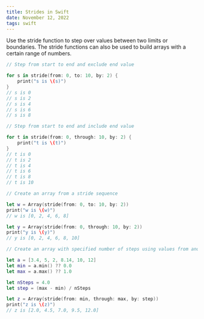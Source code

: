 ```yaml
---
title: Strides in Swift
date: November 12, 2022
tags: swift
---
```


Use the stride function to step over values between two limits or boundaries. The stride functions can also be used to build arrays with a certain range of numbers.

```swift
// Step from start to end and exclude end value

for s in stride(from: 0, to: 10, by: 2) {
    print("s is \(s)")
}
// s is 0
// s is 2
// s is 4
// s is 6
// s is 8

// Step from start to end and include end value

for t in stride(from: 0, through: 10, by: 2) {
    print("t is \(t)")
}
// t is 0
// t is 2
// t is 4
// t is 6
// t is 8
// t is 10
```

```swift
// Create an array from a stride sequence

let w = Array(stride(from: 0, to: 10, by: 2))
print("w is \(w)")
// w is [0, 2, 4, 6, 8]

let y = Array(stride(from: 0, through: 10, by: 2))
print("y is \(y)")
// y is [0, 2, 4, 6, 8, 10]
```

```swift
// Create an array with specified number of steps using values from another array

let a = [3.4, 5, 2, 8.14, 10, 12]
let min = a.min() ?? 0.0
let max = a.max() ?? 1.0

let nSteps = 4.0
let step = (max - min) / nSteps

let z = Array(stride(from: min, through: max, by: step))
print("z is \(z)")
// z is [2.0, 4.5, 7.0, 9.5, 12.0]
```

